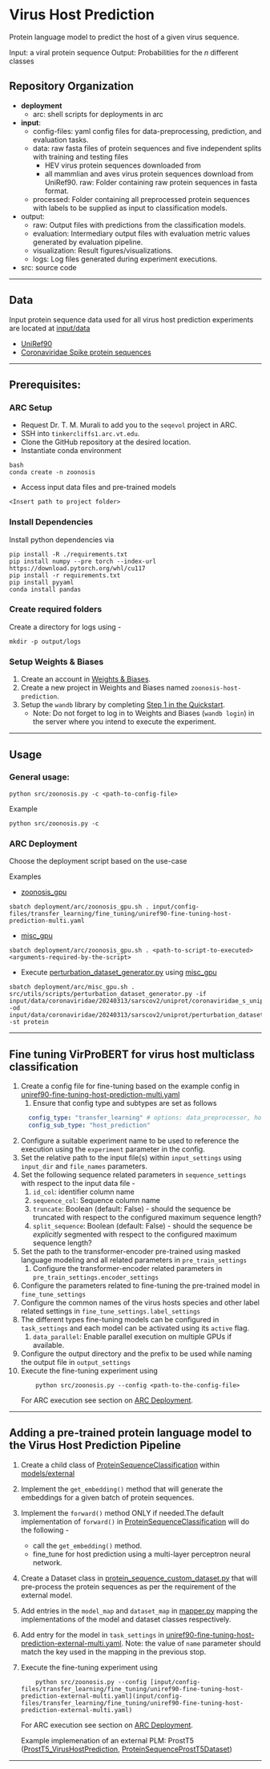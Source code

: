 # Virus Host Prediction

Protein language model to predict the host of a given virus sequence.

Input: a viral protein sequence
Output: Probabilities for the $n$ different classes

## Repository Organization
- **deployment**
  - arc: shell scripts for deployments in arc
- **input**: 
    - config-files: yaml config files for data-preprocessing, prediction, and evaluation tasks.
    - data: raw fasta files of protein sequences and five independent splits with training and testing files
      - HEV virus protein sequences downloaded from
      - all mammlian and aves virus protein sequences download from UniRef90.
  raw: Folder containing raw protein sequences in fasta format. 
    - processed: Folder containing all preprocessed protein sequences with labels to be supplied as input to classification models.
- output: 
    - raw: Output files with predictions from the classification models.
    - evaluation: Intermediary output files with evaluation metric values generated by evaluation pipeline.
    - visualization: Result figures/visualizations.
    - logs: Log files generated during experiment executions.
- src: source code
---
## Data
Input protein sequence data used for all virus host prediction experiments are located at [input/data](input/data)

- [UniRef90](input/data/uniref90/20240131)
- [Coronaviridae Spike protein sequences](input/data/coronaviridae/20240313)
---
## Prerequisites:
### ARC Setup
- Request Dr. T. M. Murali to add you to the `seqevol` project in ARC.
- SSH into `tinkercliffs1.arc.vt.edu`.
- Clone the GitHub repository at the desired location.
- Instantiate conda environment
```shell
bash
conda create -n zoonosis
```
- Access input data files and pre-trained models
```shell
<Insert path to project folder>
```

### Install Dependencies
Install python dependencies via 
```shell 
pip install -R ./requirements.txt
pip install numpy --pre torch --index-url https://download.pytorch.org/whl/cu117
pip install -r requirements.txt
pip install pyyaml
conda install pandas
```
### Create required folders
Create a directory for logs using - 
```shell
mkdir -p output/logs
```
### Setup Weights & Biases
1. Create an account in [Weights & Biases](https://wandb.ai/site/).
2. Create a new project in Weights and Biases named `zoonosis-host-prediction`.
3. Setup the `wandb` library by completing [Step 1 in the Quickstart](https://wandb.ai/quickstart?utm_source=app-resource-center&utm_medium=app&utm_term=quickstart).
    - Note: Do not forget to log in to Weights and Biases (`wandb login`) in the server where you intend to execute the experiment.
---
## Usage
### General usage:
```shell
python src/zoonosis.py -c <path-to-config-file>
```
Example
```shell
python src/zoonosis.py -c 
```


### ARC Deployment
Choose the deployment script based on the use-case

Examples
- [zoonosis_gpu](deployment/arc/zoonosis_gpu.sh)
```shell
sbatch deployment/arc/zoonosis_gpu.sh . input/config-files/transfer_learning/fine_tuning/uniref90-fine-tuning-host-prediction-multi.yaml
```

- [misc_gpu](deployment/arc/misc_gpu.sh)
```shell
sbatch deployment/arc/zoonosis_gpu.sh . <path-to-script-to-executed> <arguments-required-by-the-script>
```

- Execute [perturbation_dataset_generator.py](src/utils/scripts/perturbation_dataset_generator.py) using [misc_gpu](deployment/arc/misc_gpu.sh)
```shell
sbatch deployment/arc/misc_gpu.sh . src/utils/scripts/perturbation_dataset_generator.py -if input/data/coronaviridae/20240313/sarscov2/uniprot/coronaviridae_s_uniprot_sars_cov_2.csv -od input/data/coronaviridae/20240313/sarscov2/uniprot/perturbation_dataset/multi -st protein
```
---
## Fine tuning VirProBERT for virus host multiclass classification
1. Create a config file for fine-tuning based on the example config in [uniref90-fine-tuning-host-prediction-multi.yaml](input/config-files/transfer_learning/fine_tuning/uniref90-fine-tuning-host-prediction-multi.yaml)
   1. Ensure that config type and subtypes are set as follows
    ```yaml
      config_type: "transfer_learning" # options: data_preprocessor, host_prediction, evaluation, transfer_learning
      config_sub_type: "host_prediction"
    ```
2. Configure a suitable experiment name to be used to reference the execution using the `experiment` parameter in the config.
3. Set the relative path to the input file(s) within `input_settings` using `input_dir` and `file_names` parameters.
4. Set the following sequence related parameters in `sequence_settings` with respect to the input data file -
   1. `id_col`: identifier column name
   2. `sequence_col`: Sequence column name
   3. `truncate`: Boolean (default: False) - should the sequence be truncated with respect to the configured maximum sequence length?
   4. `split_sequence`: Boolean (default: False) - should the sequence be *explicitly* segmented with respect to the configured maximum sequence length?
5. Set the path to the transformer-encoder pre-trained using masked language modeling and all related parameters in `pre_train_settings`
    1. Configure the transformer-encoder related parameters in `pre_train_settings.encoder_settings`
6. Configure the parameters related to fine-tuning the pre-trained model in `fine_tune_settings`
7. Configure the common names of the virus hosts species and other label related settings in `fine_tune_settings.label_settings`
8. The different types fine-tuning models can be configured in `task_settings` and each model can be activated using its `active` flag.
    1. `data_parallel`: Enable parallel execution on multiple GPUs if available.
9. Configure the output directory and the prefix to be used while naming the output file in `output_settings`
10. Execute the fine-tuning experiment using
    ```shell
        python src/zoonosis.py --config <path-to-the-config-file>
    ```
    For ARC execution see section on [ARC Deployment](#arc-deployment).
---
## Adding a pre-trained protein language model to the Virus Host Prediction Pipeline

1. Create a child class of [ProteinSequenceClassification](src/models/protein_sequence_classification.py) within [models/external](src/models/external)
2. Implement the `get_embedding()` method that will generate the embeddings for a given batch of protein sequences.
3. Implement the `forward()` method ONLY if needed.The default implementation of `forward()` in [ProteinSequenceClassification](src/models/protein_sequence_classification.py) will do the following - 
   - call the `get_embedding()` method.
   - fine_tune for host prediction using a multi-layer perceptron neural network.
4. Create a Dataset class in [protein_sequence_custom_dataset.py](src/datasets/protein_sequence_custom_dataset.py) that will pre-process the protein sequences as per the requirement of the external model.
5. Add entries in the `model_map` and `dataset_map` in [mapper.py](src/utils/mapper.py) mapping the implementations of the model and dataset classes respectively.
6. Add entry for the model in `task_settings` in [uniref90-fine-tuning-host-prediction-external-multi.yaml](input/config-files/transfer_learning/fine_tuning/uniref90-fine-tuning-host-prediction-external-multi.yaml).
    Note: the value of `name` parameter should match the key used in the mapping in the previous stop.
7. Execute the fine-tuning experiment using
    ```shell
        python src/zoonosis.py --config [input/config-files/transfer_learning/fine_tuning/uniref90-fine-tuning-host-prediction-external-multi.yaml](input/config-files/transfer_learning/fine_tuning/uniref90-fine-tuning-host-prediction-external-multi.yaml)
    ```
    For ARC execution see section on [ARC Deployment](#arc-deployment).
    
    Example implemenation of an external PLM: ProstT5 ([ProstT5_VirusHostPrediction](src/models/external/prost5_host_prediction.py), [ProteinSequenceProstT5Dataset](src/datasets/protein_sequence_custom_dataset.py))
---